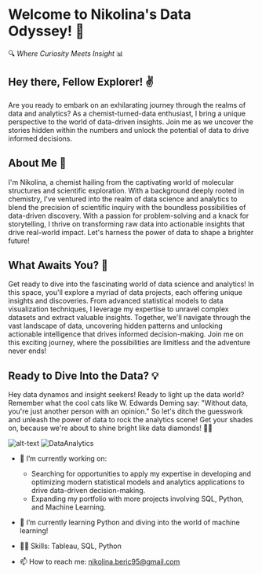 # Welcome to Nikolina's Data Odyssey! 🚀

🔍 *Where Curiosity Meets Insight* 📊

## Hey there, Fellow Explorer! ✌️

Are you ready to embark on an exhilarating journey through the realms of data and analytics? As a chemist-turned-data enthusiast, I bring a unique perspective to the world of data-driven insights. Join me as we uncover the stories hidden within the numbers and unlock the potential of data to drive informed decisions.

## About Me 🚀

I'm Nikolina, a chemist hailing from the captivating world of molecular structures and scientific exploration. With a background deeply rooted in chemistry, I've ventured into the realm of data science and analytics to blend the precision of scientific inquiry with the boundless possibilities of data-driven discovery. With a passion for problem-solving and a knack for storytelling, I thrive on transforming raw data into actionable insights that drive real-world impact. Let's harness the power of data to shape a brighter future!

## What Awaits You? 🌟

Get ready to dive into the fascinating world of data science and analytics! In this space, you'll explore a myriad of data projects, each offering unique insights and discoveries. From advanced statistical models to data visualization techniques, I leverage my expertise to unravel complex datasets and extract valuable insights. Together, we'll navigate through the vast landscape of data, uncovering hidden patterns and unlocking actionable intelligence that drives informed decision-making. Join me on this exciting journey, where the possibilities are limitless and the adventure never ends!


## Ready to Dive Into the Data? 💡

Hey data dynamos and insight seekers! Ready to light up the data world? Remember what the cool cats like W. Edwards Deming say: "Without data, you're just another person with an opinion." So let's ditch the guesswork and unleash the power of data to rock the analytics scene! Get your shades on, because we're about to shine bright like data diamonds! 💎✨


![alt-text](https://storage.googleapis.com/gweb-cloudblog-publish/original_images/DataAnalytics.gif)
![DataAnalytics](https://github.com/Nikolina1307/Nikolina1307/assets/137876293/710be003-9604-4d8b-8a7e-1a616813e436)


* 🔭 I’m currently working on:
  
  * Searching for opportunities to apply my expertise in developing and optimizing modern statistical models and analytics applications to drive data-driven decision-making.
  * Expanding my portfolio with more projects involving SQL, Python, and Machine Learning.

* 🌱 I’m currently learning Python and diving into the world of machine learning!

* 👨‍💻 Skills: Tableau, SQL, Python

* 📫 How to reach me: nikolina.beric95@gmail.com
